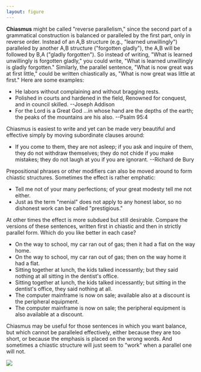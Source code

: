 ```yaml
---
layout: figure
---
```


**Chiasmus** might be called "reverse parallelism," since the second part of a grammatical construction is balanced or paralleled by the first part, only in reverse order. Instead of an A,B structure (e.g., "learned unwillingly") paralleled by another A,B structure ("forgotten gladly"), the A,B will be followed by B,A ("gladly forgotten"). So instead of writing, "What is learned unwillingly is forgotten gladly," you could write, "What is learned unwillingly is gladly forgotten." Similarly, the parallel sentence, "What is now great was at first little," could be written chiastically as, "What is now great was little at first." Here are some examples:

 - He labors without complaining and without bragging rests.
 - Polished in courts and hardened in the field, Renowned for conquest, and in council skilled. --Joseph Addison
 - For the Lord is a Great God ...in whose hand are the depths of the earth; the peaks of the mountains are his also. --Psalm 95:4

Chiasmus is easiest to write and yet can be made very beautiful and effective simply by moving subordinate clauses around:

 - If you come to them, they are not asleep; if you ask and inquire of them, they do not withdraw themselves; they do not chide if you make mistakes; they do not laugh at you if you are ignorant. --Richard de Bury

Prepositional phrases or other modifiers can also be moved around to form chiastic structures. Sometimes the effect is rather emphatic:

 - Tell me not of your many perfections; of your great modesty tell me not either.
 - Just as the term "menial" does not apply to any honest labor, so no dishonest work can be called "prestigious."

At other times the effect is more subdued but still desirable. Compare the versions of these sentences, written first in chiastic and then in strictly parallel form. Which do you like better in each case?
 - On the way to school, my car ran out of gas; then it had a flat on the way home.
 - On the way to school, my car ran out of gas; then on the way home it had a flat.
 - Sitting together at lunch, the kids talked incessantly; but they said nothing at all sitting in the dentist's office.
 - Sitting together at lunch, the kids talked incessantly; but sitting in the dentist's office, they said nothing at all.
 - The computer mainframe is now on sale; available also at a discount is the peripheral equipment.
 - The computer mainframe is now on sale; the peripheral equipment is also available at a discount.

Chiasmus may be useful for those sentences in which you want balance, but which cannot be paralleled effectively, either because they are too short, or because the emphasis is placed on the wrong words. And sometimes a chiastic structure will just seem to "work" when a parallel one will not.  
 
[![](https://media.go2speed.org/brand/files/ereflect/6/uv728x90.png)](https://products.ereflect.com/aff_c?offer_id=6&aff_id=1032&file_id=250)